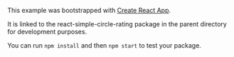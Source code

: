 This example was bootstrapped with [Create React App](https://github.com/facebook/create-react-app).

It is linked to the react-simple-circle-rating package in the parent directory for development purposes.

You can run `npm install` and then `npm start` to test your package.
